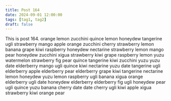 ```yaml
---
title: Post 164
date: 2024-09-01 12:00:00
tags: [tag1, tag2]
draft: false
---
```

This is post 164.
orange
lemon
zucchini
quince
lemon
honeydew
tangerine
ugli
strawberry
mango
apple
orange
zucchini
cherry
strawberry
lemon
banana
grape
kiwi
raspberry
honeydew
nectarine
strawberry
lemon
mango
pear
honeydew
zucchini
xigua
strawberry
kiwi
grape
raspberry
lemon
yuzu
watermelon
strawberry
fig
pear
quince
tangerine
kiwi
zucchini
yuzu
yuzu
date
elderberry
mango
ugli
quince
kiwi
nectarine
yuzu
date
tangerine
ugli
elderberry
apple
elderberry
pear
elderberry
grape
kiwi
tangerine
nectarine
lemon
honeydew
yuzu
lemon
raspberry
ugli
banana
xigua
orange
elderberry
ugli
date
honeydew
elderberry
elderberry
fig
ugli
honeydew
pear
ugli
quince
yuzu
banana
cherry
date
date
cherry
ugli
kiwi
apple
xigua
strawberry
kiwi
orange
pear
